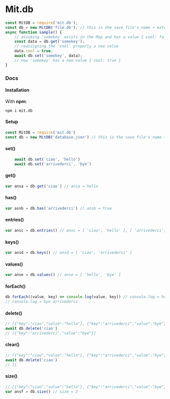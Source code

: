 # Mit.db

```js
const MitDB = require('mit.db');
const db = new MitDB('file.db'); // this is the save file's name + extension
async function sample() {
    // assuming 'somekey' exists in the Map and has a value { cool: false }
    const data = db.get('somekey');
    // reassigning the 'cool' property a new value
    data.cool = true;
    await db.set('somekey', data);
    // now 'somekey' has a new value { cool: true }
}
```

### Docs

#### Installation

With **npm**:

`npm i mit.db`


#### Setup

```js
const MitDB = require('mit.db')
const db = new MitDB('database.json') // this is the save file's name + extension
```

#### set()

```js
    await db.set('ciao', 'hello')
    await db.set('arrivederci', 'bye')
```

#### get()

```js
var ansa = db.get('ciao') // ansa = hello
```

#### has()

```js
var asnb = db.has('arrivederci') // ansb = true
```

#### entries()

```js
var ansc = db.entries() // ansc = [ 'ciao', 'hello' ], [ 'arrivederci', 'bye' ] ]
```

#### keys()

```js
var ansd = db.keys() // ansd = [ 'ciao', 'arrivederci' ]
```

#### values()

```js
var anse = db.values() // anse = [ 'hello', 'bye' ]
```

#### forEach()

```js
db.forEach((value, key) => console.log(value, key)) // console.log = hello ciao
// console.log = bye arrivederci
```

#### delete()

```js
// [{"key":"ciao","value":"hello"}, {"key":"arrivederci","value":"bye"}]
await db.delete('ciao')
// [{"key":"arrivederci","value":"bye"}]
```

#### clear()

```js
// [{"key":"ciao","value":"hello"}, {"key":"arrivederci","value":"bye"}]
await db.delete('ciao')
// []
```

#### size()

```js
// [{"key":"ciao","value":"hello"}, {"key":"arrivederci","value":"bye"}]
var ansf = db.size() // size = 2
```
